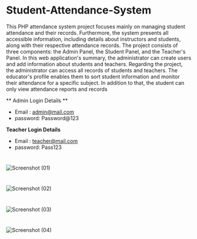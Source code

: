 # Student-Attendance-System
This PHP attendance system project focuses mainly on managing student attendance and their records. Furthermore, the system presents all accessible information, including details about instructors and students, along with their respective attendance records. The project consists of three components: the Admin Panel, the Student Panel, and the Teacher's Panel. In this web application's summary, the administrator can create users and add information about students and teachers. Regarding the project, the administrator can access all records of students and teachers. The educator's profile enables them to sort student information and monitor their attendance for a specific subject. In addition to that, the student can only view attendance reports and records

** Admin Login Details **

* Email   : admin@mail.com
* password: Password@123


**Teacher Login Details**

* Email   : teacher@mail.com
* password: Pass123

#
![Screenshot (01)](https://user-images.githubusercontent.com/36708000/173136998-4de6eccc-377f-419e-83b6-e767503bbb5d.png)
#
![Screenshot (02)](https://user-images.githubusercontent.com/36708000/173137041-69d68213-077d-4362-bd4e-cfba5a6b2202.png)
#
![Screenshot (03)](https://user-images.githubusercontent.com/36708000/173137057-5aad5420-7689-4d5e-aae0-df796154e993.png)
#
![Screenshot (04)](https://user-images.githubusercontent.com/36708000/173137075-81d7b66e-a5cc-4228-ab14-cecc465701d7.png)


